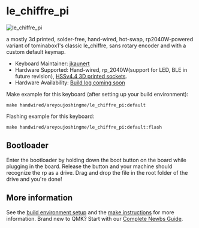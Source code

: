 # le_chiffre_pi

![le_chiffre_pi](https://github.com/user-attachments/assets/8991ef32-331e-4a57-b435-bee1fe92902c)

a mostly 3d printed, solder-free, hand-wired, hot-swap, rp2040W-powered variant of tominabox1's classic le_chiffre, sans rotary encoder and with a custom default keymap.

* Keyboard Maintainer: [jkaunert](https://github.com/jkaunert)
* Hardware Supported: Hand-wired, rp_2040W(support for LED, BLE in future revision), [HSSv4.4 3D printed sockets](https://github.com/stingray127/handwirehotswap).
* Hardware Availability: [Build log coming soon](https://areyoujoshing.me)

Make example for this keyboard (after setting up your build environment):

    make handwired/areyoujoshingme/le_chiffre_pi:default

Flashing example for this keyboard:

    make handwired/areyoujoshingme/le_chiffre_pi:default:flash

## Bootloader

Enter the bootloader by holding down the boot button on the board while plugging in the board. Release the button and your machine should recognize the rp as a drive.  Drag and drop the file in the root folder of the drive and you're done!

## More information

See the [build environment setup](https://docs.qmk.fm/#/getting_started_build_tools) and the [make instructions](https://docs.qmk.fm/#/getting_started_make_guide) for more information. Brand new to QMK? Start with our [Complete Newbs Guide](https://docs.qmk.fm/#/newbs).
